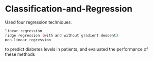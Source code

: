 # Classification-and-Regression
Used four regression techniques: 
```sh
linear regression
ridge regression (with and without gradient descent)
non-linear regression 
```
to predict diabetes levels in patients, and evaluated the performance of these methods
